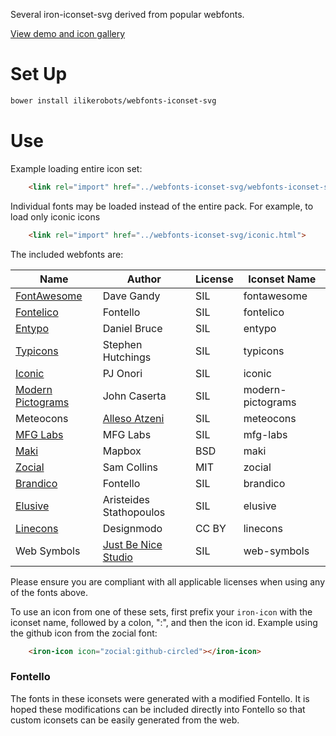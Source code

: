 Several iron-iconset-svg derived from popular webfonts.

[View demo and icon gallery](https://github.com/ilikerobots/webfonts-iconset-svg)

# Set Up
````sh
bower install ilikerobots/webfonts-iconset-svg
````
# Use

Example loading entire icon set:
```html
    <link rel="import" href="../webfonts-iconset-svg/webfonts-iconset-svg.html">
```

Individual fonts may be loaded instead of the entire pack.  For example, to load only iconic icons
```html
    <link rel="import" href="../webfonts-iconset-svg/iconic.html">
```

The included webfonts are:


| Name                | Author             | License | Iconset Name  |
|---------------------|--------------------|---------|---------------|
| [FontAwesome](https://github.com/FortAwesome/Font-Awesome) | Dave Gandy | SIL | fontawesome  |
| [Fontelico](https://github.com/fontello/fontelico.font) | Fontello| SIL | fontelico  |
| [Entypo](https://github.com/danielbruce/entypo)  | Daniel Bruce | SIL | entypo  |
| [Typicons](https://github.com/stephenhutchings/typicons.font) | Stephen Hutchings  | SIL | typicons  |
| [Iconic](https://github.com/somerandomdude/Iconic) | PJ Onori   | SIL  | iconic  |
| [Modern Pictograms](http://thedesignoffice.org/project/modern-pictograms) | John Caserta | SIL | modern-pictograms  |
| Meteocons | [Alleso Atzeni](http://www.alessioatzeni.com/) | SIL | meteocons  |
| [MFG Labs](https://github.com/MfgLabs/mfglabs-iconset) | MFG Labs | SIL | mfg-labs  |
| [Maki](https://github.com/mapbox/maki) | Mapbox | BSD | maki  |
| [Zocial](https://github.com/smcllns/css-social-buttons) | Sam Collins | MIT | zocial  |
| [Brandico](https://github.com/fontello/brandico.font) | Fontello  | SIL | brandico  |
| [Elusive](https://github.com/reduxframework/elusive-iconfont) | Aristeides Stathopoulos | SIL | elusive  |
| [Linecons](http://designmodo.com/linecons-free/)  | Designmodo         | CC BY | linecons  |
| Web Symbols | [Just Be Nice Studio](http://www.justbenice.ru/)| SIL | web-symbols  |

Please ensure you are compliant with all applicable licenses when using any of the fonts above.


To use an icon from one of these sets, first prefix your `iron-icon` with the iconset name, followed by a colon, ":", and then the icon id.
Example using the github icon from the zocial font:

```html
    <iron-icon icon="zocial:github-circled"></iron-icon>
```


### Fontello

The fonts in these iconsets were generated with a modified Fontello. It is hoped these modifications can be 
included directly into Fontello so that custom iconsets can be easily generated from the web.



